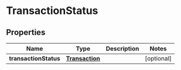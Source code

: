 
# TransactionStatus

## Properties
Name | Type | Description | Notes
------------ | ------------- | ------------- | -------------
**transactionStatus** | [**Transaction**](Transaction.md) |  |  [optional]



